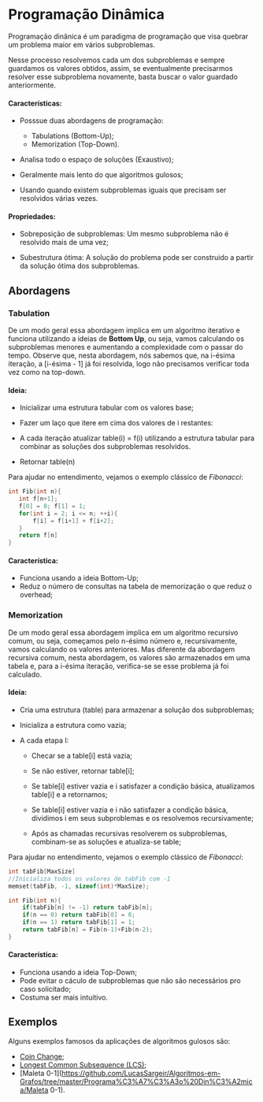 # Programação Dinâmica 



Programação dinânica é um paradigma de programação que visa quebrar um problema maior em vários subproblemas. 

Nesse processo resolvemos cada um dos subproblemas e sempre guardamos os valores obtidos, assim, se eventualmente precisarmos resolver esse subproblema novamente, basta buscar o valor guardado anteriormente.

#### Características: 

- Posssue duas abordagens de programação: 

  - Tabulations (Bottom-Up); 
  - Memorization (Top-Down). 

- Analisa todo o espaço de soluções (Exaustivo); 

- Geralmente mais lento do que algoritmos gulosos; 

- Usando quando existem subproblemas iguais que precisam ser resolvidos várias vezes.


#### Propriedades: 

- Sobreposição de subproblemas: Um mesmo subproblema não é resolvido mais de uma vez;

- Subestrutura ótima: A solução do problema pode ser construido a partir da solução ótima dos subproblemas. 

  



## Abordagens

### Tabulation

De um modo geral essa abordagem implica em um algoritmo iterativo e funciona utilizando a ideias de **Bottom Up**, ou seja, vamos calculando os subproblemas menores e aumentando a complexidade com o passar do tempo. Observe que, nesta abordagem, nós sabemos que, na i-ésima iteração, a [i-ésima - 1] já foi resolvida, logo não precisamos verificar toda vez como na top-down.

#### Ideia:

- Inicializar uma estrutura tabular com os valores base; 

- Fazer um laço que itere em cima dos valores de i restantes: 
  
- A cada iteração atualizar table(i) = f(i) utilizando a estrutura tabular para combinar as soluções dos subproblemas resolvidos. 
  
- Retornar table(n) 

  

Para ajudar no entendimento, vejamos o exemplo clássico de _Fibonacci_:

 ```c++
int Fib(int n){ 
	int f[n+1]; 
	f[0] = 0; f[1] = 1; 
    for(int i = 2; i <= n; ++i){
        f[i] = f[i+1] + f[i+2]; 
	}
	return f[n] 
} 

 ```

#### Característica: 

- Funciona usando a ideia Bottom-Up; 
- Reduz o número de consultas na tabela de memorização o que reduz o overhead; 

 

 

### Memorization

De um modo geral essa abordagem implica em um algoritmo recursivo comum, ou seja, começamos pelo n-ésimo número e, recursivamente, vamos calculando os valores anteriores. Mas diferente da abordagem recursiva comum, nesta abordagem, os valores são armazenados em uma tabela e, para a i-ésima iteração, verifica-se se esse problema já foi calculado.

  

#### Ideia: 

- Cria uma estrutura (table) para armazenar a solução dos subproblemas; 

- Inicializa a estrutura como vazia; 

- A cada etapa I: 
  - Checar se a table[i] está vazia; 

  - Se não estiver, retornar table[i]; 

  - Se table[i] estiver vazia e i satisfazer a condição básica, atualizamos table[i] e a retornamos; 

  - Se table[i] estiver vazia e i não satisfazer a condição básica, dividimos i em seus subproblemas e os resolvemos recursivamente; 

  - Após as chamadas recursivas resolverem os subproblemas, combinam-se as soluções e atualiza-se table; 

    

Para ajudar no entendimento, vejamos o exemplo clássico de _Fibonacci_: 

```c++
int tabFib[MaxSize] 
//Inicializa todos os valores de tabFib com -1 
memset(tabFib, -1, sizeof(int)*MaxSize); 

int Fib(int n){ 
	if(tabFib[n] != -1) return tabFib[n]; 
	if(n == 0) return tabFib[0] = 0; 
	if(n == 1) return tabFib[1] = 1; 
	return tabFib[n] = Fib(n-1)+Fib(n-2); 
} 


```

#### Característica: 

- Funciona usando a ideia Top-Down; 
- Pode evitar o cáculo de subproblemas que não são necessários pro caso solicitado; 
- Costuma ser mais intuitivo. 





 ## Exemplos

Alguns exemplos famosos da aplicações de algoritmos gulosos são: 

- [Coin Change](https://github.com/LucasSargeir/Algoritmos-em-Grafos/tree/master/Programa%C3%A7%C3%A3o%20Din%C3%A2mica/Coin%20Change); 
- [Longest Common Subsequence (LCS)](https://github.com/LucasSargeir/Algoritmos-em-Grafos/tree/master/Programa%C3%A7%C3%A3o%20Din%C3%A2mica/Longest%20Common%20Subsequence); 
- [Maleta 0-1](https://github.com/LucasSargeir/Algoritmos-em-Grafos/tree/master/Programa%C3%A7%C3%A3o%20Din%C3%A2mica/Maleta 0-1). 
